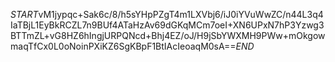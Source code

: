 $START$vM1jypqc+Sak6c/8/h5sYHpPZgT4m1LXVbj6/iJ0iYVuWwZC/n44L3q4IaTBjL1EyBkRCZL7n9BUf4ATaHzAv69dGKqMCm7oeI+XN6UPxN7hP3Yzwg3BTTmZL+vG8HZ6hIngjURPQNcd+Bhj4EZ/oJ/H9jSbYWXMH9PWw+mOkgowmaqTfCx0L0oNoinPXiKZ6SgKBpF1BtIAcIeoaqM0sA==$END$